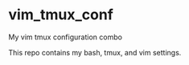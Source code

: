 vim_tmux_conf
=============

My vim tmux configuration combo

This repo contains my bash, tmux, and vim settings.

